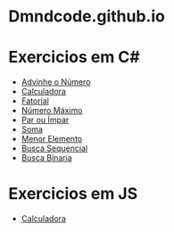 # Dmndcode.github.io

<body>
    <h1>Exercicios em C#</h1>
    <ul>
        <li><a href="https://dmndcode.github.io/advinhe_cs.html">Advinhe o Número</a></li>
        <li><a href="https://dmndcode.github.io/calculadora_cs.html">Calculadora</a></li>
        <li><a href="https://dmndcode.github.io/fatorial_cs.html">Fatorial</a></li>
        <li><a href="https://dmndcode.github.io/nmroMax_cs.html">Número Máximo</a></li>
        <li><a href="https://dmndcode.github.io/par_impar_cs.html">Par ou Ímpar</a></li>
        <li><a href="https://dmndcode.github.io/soma_cs.html">Soma</a></li>
        <li><a href="https://dmndcode.github.io/menorElemento.html">Menor Elemento</a></li>
        <li><a href="https://dmndcode.github.io/buscaSequencial.html">Busca Sequencial</a></li>
        <li><a href="https://dmndcode.github.io/buscaBinaria.html">Busca Binaria</a></li>
    </ul>
        <h1>Exercicios em JS</h1>
    <ul>
        <li><a href="https://dmndcode.github.io/calculadora_js/calculadora.html">Calculadora</a></li>
    </ul>
</body>
